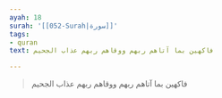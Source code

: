 ```yaml
---
ayah: 18
surah: '[[052-Surah|سورة]]'
tags:
- quran
text: فاكهين بما آتاهم ربهم ووقاهم ربهم عذاب الجحيم

---
```

> فاكهين بما آتاهم ربهم ووقاهم ربهم عذاب الجحيم
